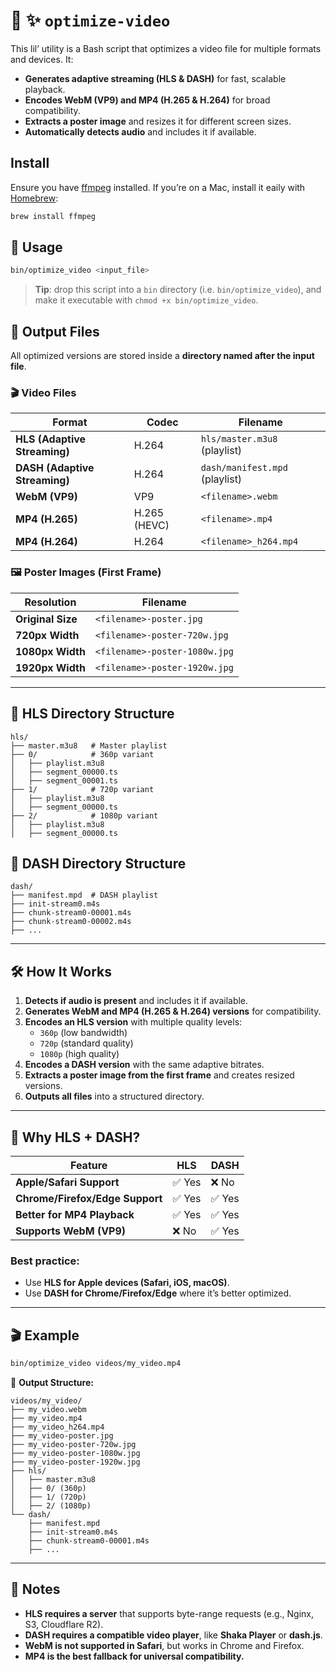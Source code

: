 # :movie_camera: :sparkles: `optimize-video`

This lil’ utility is a Bash script that optimizes a video file for multiple formats and devices. It:

- **Generates adaptive streaming (HLS & DASH)** for fast, scalable playback.
- **Encodes WebM (VP9) and MP4 (H.265 & H.264)** for broad compatibility.
- **Extracts a poster image** and resizes it for different screen sizes.
- **Automatically detects audio** and includes it if available.

## Install

Ensure you have [ffmpeg](https://ffmpeg.org/download.html) installed. If you’re on a Mac, install it eaily with [Homebrew](https://brew.sh/):

```sh
brew install ffmpeg
```

## 🚀 **Usage**
```sh
bin/optimize_video <input_file>
```

> **Tip**: drop this script into a `bin` directory (i.e. `bin/optimize_video`), and make it executable with `chmod +x bin/optimize_video`.

## 📂 **Output Files**
All optimized versions are stored inside a **directory named after the input file**.

### **🎬 Video Files**
| Format | Codec | Filename |
|--------|--------|------------------------------|
| **HLS (Adaptive Streaming)** | H.264 | `hls/master.m3u8` (playlist) |
| **DASH (Adaptive Streaming)** | H.264 | `dash/manifest.mpd` (playlist) |
| **WebM (VP9)** | VP9 | `<filename>.webm` |
| **MP4 (H.265)** | H.265 (HEVC) | `<filename>.mp4` |
| **MP4 (H.264)** | H.264 | `<filename>_h264.mp4` |

### **🖼️ Poster Images (First Frame)**
| Resolution | Filename |
|------------|---------------------------------|
| **Original Size** | `<filename>-poster.jpg` |
| **720px Width** | `<filename>-poster-720w.jpg` |
| **1080px Width** | `<filename>-poster-1080w.jpg` |
| **1920px Width** | `<filename>-poster-1920w.jpg` |

---

## 📂 **HLS Directory Structure**
```
hls/
├── master.m3u8   # Master playlist
├── 0/            # 360p variant
│   ├── playlist.m3u8
│   ├── segment_00000.ts
│   ├── segment_00001.ts
├── 1/            # 720p variant
│   ├── playlist.m3u8
│   ├── segment_00000.ts
├── 2/            # 1080p variant
│   ├── playlist.m3u8
│   ├── segment_00000.ts
```

## 📂 **DASH Directory Structure**
```
dash/
├── manifest.mpd  # DASH playlist
├── init-stream0.m4s
├── chunk-stream0-00001.m4s
├── chunk-stream0-00002.m4s
├── ...
```

---

## 🛠️ **How It Works**
1. **Detects if audio is present** and includes it if available.
2. **Generates WebM and MP4 (H.265 & H.264) versions** for compatibility.
3. **Encodes an HLS version** with multiple quality levels:
   - `360p` (low bandwidth)
   - `720p` (standard quality)
   - `1080p` (high quality)
4. **Encodes a DASH version** with the same adaptive bitrates.
5. **Extracts a poster image from the first frame** and creates resized versions.
6. **Outputs all files** into a structured directory.

---

## 🎯 **Why HLS + DASH?**
| Feature | HLS | DASH |
|---------|-----|------|
| **Apple/Safari Support** | ✅ Yes | ❌ No |
| **Chrome/Firefox/Edge Support** | ✅ Yes | ✅ Yes |
| **Better for MP4 Playback** | ✅ Yes | ✅ Yes |
| **Supports WebM (VP9)** | ❌ No | ✅ Yes |

### **Best practice:**
- Use **HLS for Apple devices (Safari, iOS, macOS)**.
- Use **DASH for Chrome/Firefox/Edge** where it’s better optimized.

---

## 🎬 **Example**
```sh
bin/optimize_video videos/my_video.mp4
```
📂 **Output Structure:**
```
videos/my_video/
├── my_video.webm
├── my_video.mp4
├── my_video_h264.mp4
├── my_video-poster.jpg
├── my_video-poster-720w.jpg
├── my_video-poster-1080w.jpg
├── my_video-poster-1920w.jpg
├── hls/
│   ├── master.m3u8
│   ├── 0/ (360p)
│   ├── 1/ (720p)
│   ├── 2/ (1080p)
└── dash/
    ├── manifest.mpd
    ├── init-stream0.m4s
    ├── chunk-stream0-00001.m4s
    ├── ...
```

---

## 📝 **Notes**
- **HLS requires a server** that supports byte-range requests (e.g., Nginx, S3, Cloudflare R2).
- **DASH requires a compatible video player**, like **Shaka Player** or **dash.js**.
- **WebM is not supported in Safari**, but works in Chrome and Firefox.
- **MP4 is the best fallback for universal compatibility.**
